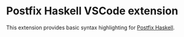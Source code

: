 # Postfix Haskell VSCode extension
This extension provides basic syntax highlighting for [Postfix Haskell](https://github.com/dvtate/postfix-haskell).